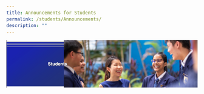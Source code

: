 ```yaml
---
title: Announcements for Students
permalink: /students/Announcements/
description: ""
---
```

![](/images/Students%20Banner.png)